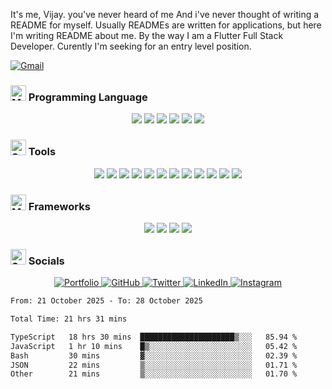 It's me, Vijay. you've never heard of me And i've never thought of writing a README for myself. Usually READMEs are written for applications, but here I'm writing README about me. By the way I am a Flutter Full Stack Developer. Curently I'm seeking for an entry level position.

<a href="mailto:vijaykarthiktk@gmail.com">
    <img src="https://ziadoua.github.io/m3-Markdown-Badges/badges/Gmail/gmail2.svg" alt="Gmail">
</a>

### <img src="https://raw.githubusercontent.com/Tarikul-Islam-Anik/Animated-Fluent-Emojis/master/Emojis/People%20with%20professions/Man%20Technologist%20Light%20Skin%20Tone.png" alt="Man Technologist" width="25" height="25" /> Programming Language

<p align="center">
  <img src="https://ziadoua.github.io/m3-Markdown-Badges/badges/Python/python2.svg">
  <img src="https://ziadoua.github.io/m3-Markdown-Badges/badges/Dart/dart2.svg">
  <img src="https://ziadoua.github.io/m3-Markdown-Badges/badges/C++/c++2.svg">
  <img src="https://ziadoua.github.io/m3-Markdown-Badges/badges/Java/java2.svg">
  <img src="https://ziadoua.github.io/m3-Markdown-Badges/badges/Solidity/solidity2.svg">
  <img src="https://ziadoua.github.io/m3-Markdown-Badges/badges/TypeScript/typescript2.svg">
<p/>
    
### <img src="https://raw.githubusercontent.com/Tarikul-Islam-Anik/Animated-Fluent-Emojis/master/Emojis/Objects/Toolbox.png" alt="Speech Balloon" width="25" height="25" /> Tools

<p align="center">

  <img src="https://ziadoua.github.io/m3-Markdown-Badges/badges/VisualStudioCode/visualstudiocode2.svg">
  <img src="https://ziadoua.github.io/m3-Markdown-Badges/badges/PyCharm/pycharm2.svg">
  <img src="https://ziadoua.github.io/m3-Markdown-Badges/badges/AndroidStudio/androidstudio2.svg">
    
  <img src="https://ziadoua.github.io/m3-Markdown-Badges/badges/Supabase/supabase2.svg">
  <img src="https://ziadoua.github.io/m3-Markdown-Badges/badges/MySQL/mysql2.svg">
  <img src="https://ziadoua.github.io/m3-Markdown-Badges/badges/SQLite/sqlite2.svg">
  
  <img src="https://ziadoua.github.io/m3-Markdown-Badges/badges/Vercel/vercel2.svg">
  
  <img src="https://ziadoua.github.io/m3-Markdown-Badges/badges/Postman/postman2.svg">
  
  <img src="https://ziadoua.github.io/m3-Markdown-Badges/badges/macOS/macos2.svg">
  <img src="https://ziadoua.github.io/m3-Markdown-Badges/badges/Linux/linux2.svg">
  <img src="https://ziadoua.github.io/m3-Markdown-Badges/badges/iOS/ios2.svg">
  <img src="https://ziadoua.github.io/m3-Markdown-Badges/badges/Android/android2.svg">
<p/>
    
### <img src="https://raw.githubusercontent.com/Tarikul-Islam-Anik/Animated-Fluent-Emojis/refs/heads/master/Emojis/Objects/Hammer%20and%20Pick.png" alt="Man Technologist" width="25" height="25" /> Frameworks

<p align="center">
  <img src="https://ziadoua.github.io/m3-Markdown-Badges/badges/Flutter/flutter2.svg">
  <img src="https://ziadoua.github.io/m3-Markdown-Badges/badges/NextJS/nextjs2.svg">
  <img src="https://ziadoua.github.io/m3-Markdown-Badges/badges/Django/django2.svg">
  <img src="https://ziadoua.github.io/m3-Markdown-Badges/badges/Flask/flask2.svg">
      
<p/>

### <img src="https://raw.githubusercontent.com/Tarikul-Islam-Anik/Animated-Fluent-Emojis/master/Emojis/Smilies/Speech%20Balloon.png" alt="Speech Balloon" width="25" height="25" /> Socials

<p align="center">
   <a href="http://vijaykarthiktk.vercel.app">
    <img src="https://ziadoua.github.io/m3-Markdown-Badges/badges/MyPortfolio/myportfolio2.svg" alt="Portfolio">
  </a>
  <a href="https://github.com/vijaykarthiktk">
    <img src="https://ziadoua.github.io/m3-Markdown-Badges/badges/Github/github2.svg" alt="GitHub">
  </a>
  <a href="http://twitter.com/vijaykarthiktk">
    <img src="https://ziadoua.github.io/m3-Markdown-Badges/badges/Twitter/twitter2.svg" alt="Twitter">
  </a>
  <a href="http://linkedin.com/in/vijaykarthiktk/">
    <img src="https://ziadoua.github.io/m3-Markdown-Badges/badges/LinkedIn/linkedin2.svg" alt="LinkedIn">
  </a>
  <a href="http://instagram.com/vijaykaarthiktk/">
    <img src="https://ziadoua.github.io/m3-Markdown-Badges/badges/Instagram/instagram2.svg" alt="Instagram">
  </a>
</p>


<!--START_SECTION:waka-->

```txt
From: 21 October 2025 - To: 28 October 2025

Total Time: 21 hrs 31 mins

TypeScript   18 hrs 30 mins  █████████████████████▒░░░   85.94 %
JavaScript   1 hr 10 mins    █▒░░░░░░░░░░░░░░░░░░░░░░░   05.42 %
Bash         30 mins         ▓░░░░░░░░░░░░░░░░░░░░░░░░   02.39 %
JSON         22 mins         ▒░░░░░░░░░░░░░░░░░░░░░░░░   01.71 %
Other        21 mins         ▒░░░░░░░░░░░░░░░░░░░░░░░░   01.70 %
```

<!--END_SECTION:waka-->
